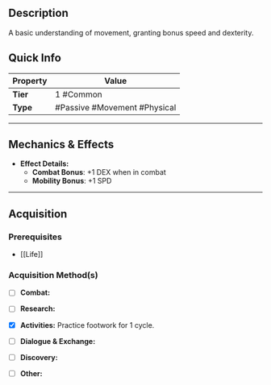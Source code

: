 ## Description
 A basic understanding of movement, granting bonus speed and dexterity.

## Quick Info
| Property | Value                          |
| -------- | ------------------------------ |
| **Tier** | 1 #Common                      |
| **Type** | #Passive #Movement #Physical  |

---

## Mechanics & Effects
- **Effect Details:**
    - **Combat Bonus**: +1 DEX when in combat
    - **Mobility Bonus**: +1 SPD

---

## Acquisition
### Prerequisites
- [[Life]]

### Acquisition Method(s)
- [ ] **Combat:** 
- [ ] **Research:** 
- [x] **Activities:** Practice footwork for 1 cycle.
- [ ] **Dialogue & Exchange:** 
- [ ] **Discovery:** 
- [ ] **Other:** 

